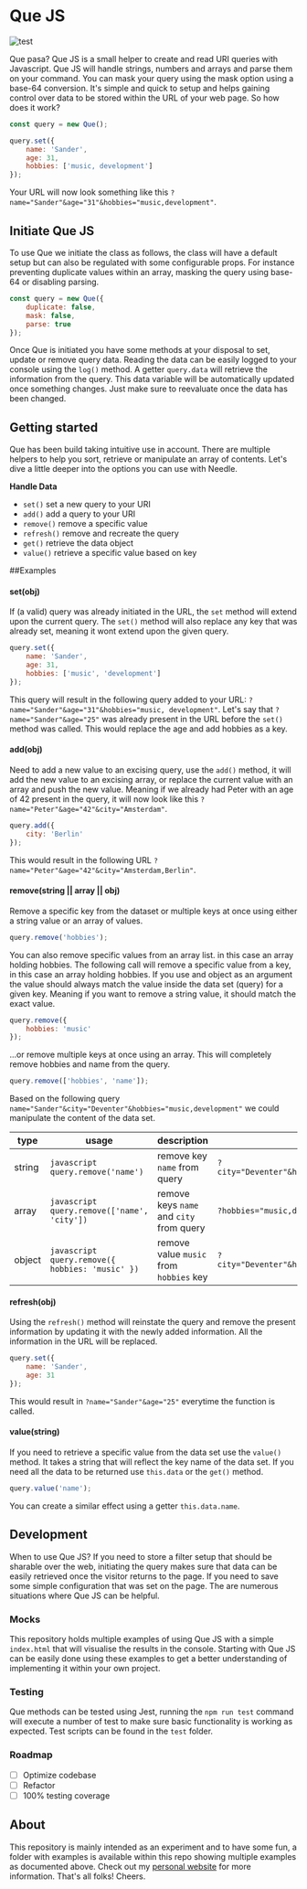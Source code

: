 # Que JS
![test](https://github.com/waxs/que/workflows/test/badge.svg?branch=master)

Que pasa? Que JS is a small helper to create and read URI queries with Javascript. Que JS will handle 
strings, numbers and arrays and parse them on your command. You can mask your query using the mask option using a 
base-64 conversion. It's simple and quick to setup and helps gaining control over data to be stored within the URL of
 your web page. So how does it work?

```javascript
const query = new Que();

query.set({
    name: 'Sander', 
    age: 31,
    hobbies: ['music, development']
});
```
Your URL will now look something like this `?name="Sander"&age="31"&hobbies="music,development"`.

## Initiate Que JS
To use Que we initiate the class as follows, the class will have a default setup but can also be regulated 
with some configurable props. For instance preventing duplicate values within an array, masking the query using 
base-64 or disabling parsing. 
```javascript
const query = new Que({
    duplicate: false,
    mask: false,
    parse: true
});
```
Once Que is initiated you have some methods at your disposal to set, update or remove query data. Reading the data 
can be easily logged to your console using the `log()` method. A getter `query.data` will retrieve the information 
from the query. This data variable will be automatically updated once something changes. Just make sure to reevaluate
once the data has been changed. 
 
## Getting started
Que has been build taking intuitive use in account. There are multiple helpers to help you sort, retrieve or 
manipulate an array of contents. Let's dive a little deeper into the options you can use with Needle. 
 
**Handle Data** 
* `set()` set a new query to your URI
* `add()` add a query to your URI
* `remove()` remove a specific value
* `refresh()` remove and recreate the query
* `get()` retrieve the data object
* `value()` retrieve a specific value based on key
  
##Examples
#### set(obj)
If (a valid) query was already initiated in the URL, the `set` method will extend upon the current 
query. The `set()` method will also replace any key that was already set, meaning it wont extend upon the given query. 
```javascript
query.set({
    name: 'Sander',
    age: 31,
    hobbies: ['music', 'development']
});
```
This query will result in the following query added to your URL: `?name="Sander"&age="31"&hobbies="music,
development"`. Let's say that `?name="Sander"&age="25"` was already present in the URL before the `set()` method was 
called. This would replace the age and add hobbies as a key. 

#### add(obj)
Need to add a new value to an excising query, use the `add()` method, it will add the new value to an excising array,
 or replace the current value with an array and push the new value. Meaning if we already had Peter with an age of 42
  present in the query, it will now look like this `?name="Peter"&age="42"&city="Amsterdam"`. 
```javascript
query.add({
    city: 'Berlin'
});
```
This would result in the following URL `?name="Peter"&age="42"&city="Amsterdam,Berlin"`.

#### remove(string || array || obj)
Remove a specific key from the dataset or multiple keys at once using either a string value or an array of values. 
```javascript
query.remove('hobbies');
```
You can also remove specific values from an array list. in this case an array holding hobbies. The following call 
will remove a specific value from a key, in this case an array holding hobbies. If you use and object as an argument 
the value should always match the value inside the data set (query) for a given key. Meaning if you want to remove a 
string value, it should match the exact value.
```javascript
query.remove({
    hobbies: 'music'
});
```
...or remove multiple keys at once using an array. This will completely remove hobbies and name from the query.
```javascript
query.remove(['hobbies', 'name']);
```
Based on the following query `name="Sander"&city="Deventer"&hobbies="music,development"` we could manipulate the 
content of the data set. 

| type   	| usage                                               	| description                              	| output                                         	|
|--------	|-----------------------------------------------------	|------------------------------------------	|------------------------------------------------	|
| string 	| ```javascript query.remove('name') ```              	| remove key `name` from query             	| `?city="Deventer"&hobbies="music,development"` 	|
| array  	| ```javascript query.remove(['name', 'city']) ```    	| remove keys `name` and `city` from query 	| `?hobbies="music,development"`                 	|
| object 	| ```javascript query.remove({ hobbies: 'music' })``` 	| remove value `music` from `hobbies` key  	| `?city="Deventer"&hobbies="music,development"` 	|

#### refresh(obj)
Using the `refresh()` method will reinstate the query and remove the present information by updating it with 
the newly added information. All the information in the URL will be replaced. 
```javascript
query.set({
    name: 'Sander',
    age: 31
});
```
This would result in `?name="Sander"&age="25"` everytime the function is called. 

#### value(string)
If you need to retrieve a specific value from the data set use the `value()` method. It takes a string that will 
reflect the key name of the data set. If you need all the data to be returned use `this.data` or the `get()` method. 
```javascript
query.value('name');
```
You can create a similar effect using a getter `this.data.name`.

## Development
When to use Que JS? If you need to store a filter setup that should be sharable over the web, initiating the query 
makes sure that data can be easily retrieved once the visitor returns to the page. If you need to save some simple 
configuration that was set on the page. The are numerous situations where Que JS can be helpful. 
    
### Mocks
This repository holds multiple examples of using Que JS with a simple `index.html` that will visualise the results in
 the console. Starting with Que JS can be easily done using these examples to get a better understanding of 
 implementing it within your own project. 

### Testing
Que methods can be tested using Jest, running the `npm run test` command will execute a number of test to make 
sure basic functionality is working as expected. Test scripts can be found in the `test` folder.  

### Roadmap
- [ ] Optimize codebase
- [ ] Refactor
- [ ] 100% testing coverage

## About
This repository is mainly intended as an experiment and to have some fun, a folder with examples is available within 
this repo showing multiple examples as documented above. Check out my [personal website](http://sanderhidding.nl) for 
more information. That's all folks! Cheers. 